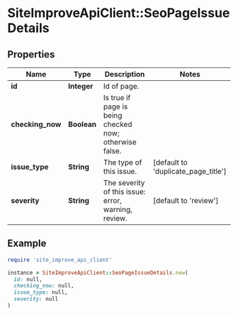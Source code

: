 # SiteImproveApiClient::SeoPageIssueDetails

## Properties

| Name | Type | Description | Notes |
| ---- | ---- | ----------- | ----- |
| **id** | **Integer** | Id of page. |  |
| **checking_now** | **Boolean** | Is true if page is being checked now; otherwise false. |  |
| **issue_type** | **String** | The type of this issue. | [default to &#39;duplicate_page_title&#39;] |
| **severity** | **String** | The severity of this issue: error, warning, review. | [default to &#39;review&#39;] |

## Example

```ruby
require 'site_improve_api_client'

instance = SiteImproveApiClient::SeoPageIssueDetails.new(
  id: null,
  checking_now: null,
  issue_type: null,
  severity: null
)
```

